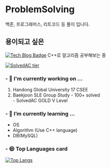 # ProblemSolving
백준, 프로그래머스, 리트코드 등 풀이 입니다.

## 용이되고 싶은 
 [![Tech Blog Badge](http://img.shields.io/badge/-Tech%20blog-black?style=flat-square&logo=github&link=https://kth990303.tistory.com)](https://readble-ko.tistory.com/)  C++로 알고리즘 공부해보는 중
 
 [![SolvedAC tier](http://mazassumnida.wtf/api/generate_badge?boj=fpqpsxh)](https://solved.ac/profile/fpqpsxh)
 
### - 🔭 I'm currently working on ...
   1. Handong Global University 17 CSEE
   2. Baekjoon SLE Group Study
    - 100+ solved\
    - SolvedAC GOLD V Level

### - 🌱 I’m currently learning ...
  - OS
  - Algorithm (Use C++ language)
  - DB(MySQL)

### - 😄 Top Languages card
 [![Top Langs](https://github-readme-stats.vercel.app/api/top-langs/?username=fpqpsxh)](https://github.com/fpqpsxh/github-readme-stats)
